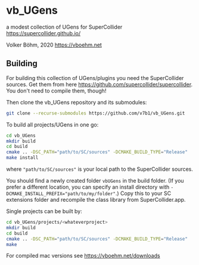 # vb_UGens
a modest collection of UGens for SuperCollider https://supercollider.github.io/ 

Volker Böhm, 2020 https://vboehm.net



## Building

For building this collection of UGens/plugins you need the SuperCollider sources. Get them from here https://github.com/supercollider/supercollider. You don't need to compile them, though!

Then clone the vb_UGens repository and its submodules:

```bash
git clone --recurse-submodules https://github.com/v7b1/vb_UGens.git
```

To build all projects/UGens in one go:

```bash
cd vb_UGens
mkdir build
cd build
cmake .. -DSC_PATH="path/to/SC/sources" -DCMAKE_BUILD_TYPE="Release"
make install
```

where `"path/to/SC/sources"` is your local path to the SuperCollider sources.

You should find a newly created folder `vbUGens` in the build folder. (If you prefer a different location, you can specify an install directory with `-DCMAKE_INSTALL_PREFIX="path/to/my/folder"`.)
Copy this to your SC extensions folder and recompile the class library from SuperCollider.app.



Single projects can be built by:

```bash
cd vb_UGens/projects/<whateverproject>
mkdir build
cd build
cmake .. -DSC_PATH="path/to/SC/sources" -DCMAKE_BUILD_TYPE="Release"
make
```



For compiled mac versions see https://vboehm.net/downloads